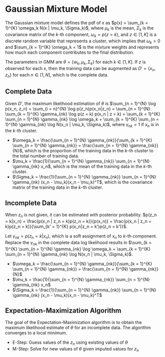# Gaussian Mixture Model

The Gaussian mixture model defines the pdf of $x$ as $p(x) = \sum_{k = 1}^{K} \omega_k N(x | \mu_k, \Sigma_k)$, where $\mu_k$ is the mean, $\Sigma_k$ is the covariance matrix of the $k$-th component, $\omega_k = p(z = k)$, and $z \in [1, K]$ is a discrete random variable that represents a cluster, which implies that $\omega_k > 0$ and $\sum_{k = 1}^{K} \omega_k = 1$ is the mixture weights and represents how much each component contributes to the final distribution.

The parameters in GMM are $\theta = \{ w_k, \mu_k, \Sigma_k \}$ for each $k \in [1, K]$. If $z$ is observed for each $x$, then the training data can be augmented as $D' = \{ x_n, z_n \}$ for each $n \in [1, N]$, which is the complete data.

## Complete Data

Given $D'$, the maximum likelihood estimation of $\theta$ is $\sum_{n = 1}^{N} \log p(x_n, z_n) = \sum_{i = n}^{N} \log p(z_n)p(x_n|z_n) = \sum_{n = 1}^{N} \sum_{k = 1}^{K} \gamma_{nk} \log p(z = k) p(x_n | z = k) = \sum_{k = 1}^{K} \sum_{n = 1}^{N} \gamma_{nk} \log \omega_k + \sum_{k = 1}^{K} \sum_{n = 1}^{N} \gamma_{nk} \log N(x_n | \mu_k, \Sigma_k)$, where $\gamma_{nk} = 1$ if $x_n$ is in the $k$-th cluster.

- $\omega_k = \frac{\sum_{n = 1}^{N} \gamma_{nk}}{\sum_{k = 1}^{K} \sum_{n = 1}^{N} \gamma_{nk}} = \frac{\sum_{n = 1}^{N} \gamma_{nk}}{N}$, which is the proportion of the training data in the $k$-th cluster to the total number of training data.
- $\mu_k = \frac{1}{\sum_{n = 1}^{N} \gamma_{nk}} \sum_{n = 1}^{N} \gamma_{nk} x_n$, which is the mean of the training data in the $k$-th cluster.
- $\Sigma_k = \frac{1}{\sum_{n = 1}^{N} \gamma_{nk}} \sum_{n = 1}^{N} \gamma_{nk} (x_n - \mu_k)(x_n - \mu_k)^T$, which is the covariance matrix of the training data in the $k$-th cluster.

## Incomplete Data

When $z_n$ is not given, it can be estimated with posterior probability. $p(z_n = k|x_n) = \frac{p(x_n | z_n = k)p(z_n = k)}{p(x_n)} = \frac{p(x_n | z_n = k)p(z_n = k)}{\sum_{k' = 1}^{K} p(x_n|z_n = k')p(z_n = k')}$.

Let $\gamma_{nk} = p(z_n = k | x_n)$, which is a soft assignment of $x_n$ to $k$-th component. Replace the $\gamma_{nk}$ in the complete data log likelihood results in $\sum_{k = 1}^{K} \sum_{n = 1}^{N} \gamma_{nk} \log \omega_k + \sum_{k = 1}^{K} \sum_{n = 1}^{N} \gamma_{nk} \log N(x_n | \mu_k, \Sigma_k)$.

- $\omega_k = \frac{\sum_{n = 1}^{N} \gamma_{nk}}{\sum_{k = 1}^{K} \sum_{n = 1}^{N} \gamma_{nk}} = \frac{\sum_{n = 1}^{N} \gamma_{nk}}{N}$
- $\mu_k = \frac{1}{\sum_{n = 1}^{N} \gamma_{nk}} \sum_{n = 1}^{N} \gamma_{nk} x_n$
- $\Sigma_k = \frac{1}{\sum_{n = 1}^{N} \gamma_{nk}} \sum_{n = 1}^{N} \gamma_{nk} (x_n - \mu_k)(x_n - \mu_k)^T$

## Expectation-Maximization Algorithm

The goal of the Expectation-Maximization algorithm is to obtain the maximum likelihood estimate of $\theta$ for an incomplete data. The algorithm converges to a local minimum.

- E-Step: Guess values of the $z_n$ using existing values of $\theta$
- M-Step: Solve for new values of $\theta$ given imputed values for $z_n$
